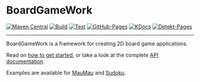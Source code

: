 # BoardGameWork

[![Maven Central](https://img.shields.io/maven-central/v/tools.aqua/bgw-core?label=MavenCentral&logo=apache-maven)](https://search.maven.org/artifact/tools.aqua/bgw-core)
[![Build](https://github.com/tudo-aqua/bgw-core/actions/workflows/build.yml/badge.svg)](https://github.com/tudo-aqua/bgw-core/actions/workflows/build.yml)
[![Test](https://github.com/tudo-aqua/bgw-core/actions/workflows/test.yml/badge.svg)](https://github.com/tudo-aqua/bgw-core/actions/workflows/test.yml)
[![GitHub-Pages](https://github.com/tudo-aqua/bgw-core/actions/workflows/github-pages.yml/badge.svg)](https://tudo-aqua.github.io/bgw/)
[![KDocs](https://img.shields.io/badge/KDoc-Overview-yellowgreen)](https://tudo-aqua.github.io/bgw/kotlin-docs/)
[![Detekt-Pages](https://img.shields.io/badge/Detekt-Report-yellowgreen)](https://tudo-aqua.github.io/bgw/detekt)

------------

BoardGameWork is a framework for creating 2D board game applications. 

Read on [how to get started](https://tudo-aqua.github.io/bgw/), or take a look at the complete [API documentation](https://tudo-aqua.github.io/bgw/kotlin-docs/).

Examples are available for [MauMau](https://github.com/tudo-aqua/bgw/tree/dev/bgw-maumau-example) and [Sudoku](https://github.com/tudo-aqua/bgw/tree/dev/bgw-sudoku-example).
